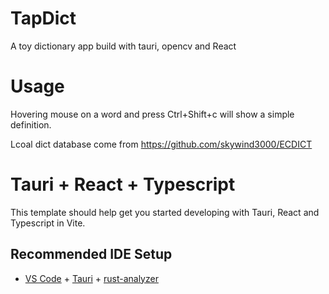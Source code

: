 # TapDict
A toy dictionary app build with tauri, opencv and React


# Usage
Hovering mouse on a word and press Ctrl+Shift+c will show a simple definition.

Lcoal dict database come from https://github.com/skywind3000/ECDICT

# Tauri + React + Typescript

This template should help get you started developing with Tauri, React and Typescript in Vite.

## Recommended IDE Setup

- [VS Code](https://code.visualstudio.com/) + [Tauri](https://marketplace.visualstudio.com/items?itemName=tauri-apps.tauri-vscode) + [rust-analyzer](https://marketplace.visualstudio.com/items?itemName=rust-lang.rust-analyzer)
